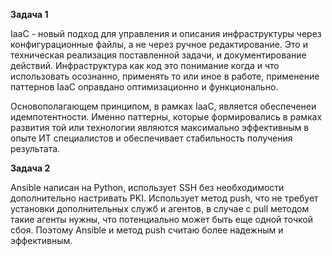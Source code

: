 **Задача 1**  

IaaC - новый подход для управления и описания инфраструктуры через конфигурационные файлы, а не через ручное редактирование. 
Это и техническая реализация поставленной задачи, и документирование действий. 
Инфраструктура как код это понимание когда и что использовать осознанно, применять то или иное в работе, применение паттернов IaaC оправдано оптимизационно и функционально.  

Основополагающем принципом, в рамках IaaC, является обеспеченеи идемпотентности. 
Именно паттерны, которые формировались в рамках развития той или технологии являются максимально эффективным в опыте ИТ специалистов и обеспечивает стабильность получения результата.  

**Задача 2**  

Ansible написан на Python, использует SSH без необходимости дополнительно настривать PKI. Использует метод push, что не требует установки дополнительных служб и агентов, в случае с pull методом такие агенты нужны, что потенциально может быть еще одной точкой сбоя. Поэтому Ansible и метод push считаю более надежным и эффективным.
